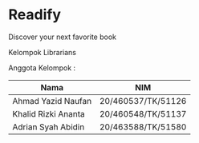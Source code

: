 # Readify

Discover your next favorite book

Kelompok Librarians

Anggota Kelompok :


|Nama|NIM|
|---|---|
|Ahmad Yazid Naufan|20/460537/TK/51126|
|Khalid Rizki Ananta|20/460548/TK/51137|
|Adrian Syah Abidin|20/463588/TK/51580|
